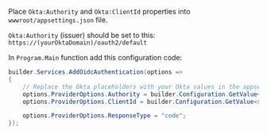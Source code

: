 Place `Okta:Authority` and `Okta:ClientId` properties into `wwwroot/appsettings.json` file. 

`Okta:Authority` (issuer) should be set to this: `https://(yourOktaDomain)/oauth2/default`

In `Program.Main` function add this configuration code:

```csharp
builder.Services.AddOidcAuthentication(options =>
{
    // Replace the Okta placeholders with your Okta values in the appsettings.json file.
    options.ProviderOptions.Authority = builder.Configuration.GetValue<string>("Okta:Authority");
    options.ProviderOptions.ClientId = builder.Configuration.GetValue<string>("Okta:ClientId");

    options.ProviderOptions.ResponseType = "code";
});
```